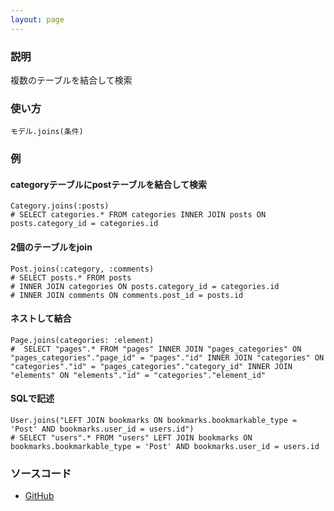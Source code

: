 ```yaml
---
layout: page
---
```

### 説明
複数のテーブルを結合して検索

### 使い方
    モデル.joins(条件)

### 例
#### categoryテーブルにpostテーブルを結合して検索
    Category.joins(:posts)
    # SELECT categories.* FROM categories INNER JOIN posts ON posts.category_id = categories.id

#### 2個のテーブルをjoin
    Post.joins(:category, :comments)
    # SELECT posts.* FROM posts
    # INNER JOIN categories ON posts.category_id = categories.id
    # INNER JOIN comments ON comments.post_id = posts.id

#### ネストして結合
    Page.joins(categories: :element)
    #  SELECT "pages".* FROM "pages" INNER JOIN "pages_categories" ON "pages_categories"."page_id" = "pages"."id" INNER JOIN "categories" ON "categories"."id" = "pages_categories"."category_id" INNER JOIN "elements" ON "elements"."id" = "categories"."element_id"

#### SQLで記述
    User.joins("LEFT JOIN bookmarks ON bookmarks.bookmarkable_type = 'Post' AND bookmarks.user_id = users.id")
    # SELECT "users".* FROM "users" LEFT JOIN bookmarks ON bookmarks.bookmarkable_type = 'Post' AND bookmarks.user_id = users.id

### ソースコード
* [GitHub](https://github.com/rails/rails/blob/f33d52c95217212cbacc8d5e44b5a8e3cdc6f5b3/activerecord/lib/active_record/relation/query_methods.rb#L494)